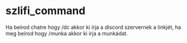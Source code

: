 # szlifi_command
Ha beirod chatre hogy /dc akkor ki írja a discord szervernek a linkjét, ha meg beírod hogy /munka akkor ki írja a munkádat.
